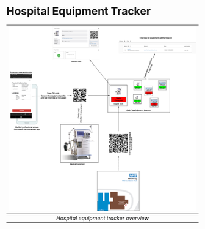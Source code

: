 # Hospital Equipment Tracker

|![Equipment Tracker Architecture](images/equipment-tracker-architecture.jpg)|
|:--:| 
|*Hospital equipment tracker overview*|

  